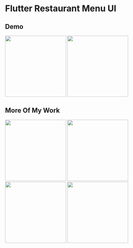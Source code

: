 # Flutter Restaurant Menu UI

## Demo
<img src="https://github.com/jeerayuthleeseesuwan/flutter-restaurant-menu-ui/blob/main/flutter-restaurant-menu-ui-gif.gif" width="200"/>          <img src="https://github.com/jeerayuthleeseesuwan/flutter-restaurant-menu-ui/blob/main/flutter-restaurant-menu-ui-gif2.gif" width="200"/>
## More Of My Work
<img src="https://user-images.githubusercontent.com/58215046/212096933-de80474f-d3e1-44b4-985e-096cdfbd8578.gif" width="200"/>                       <img src="https://user-images.githubusercontent.com/58215046/212097079-cf352e1b-914d-4ef2-a282-db1f7a6abbe8.gif" width="200"/>
<img src="https://user-images.githubusercontent.com/58215046/212097079-cf352e1b-914d-4ef2-a282-db1f7a6abbe8.gif" width="200"/>                       <img src="https://user-images.githubusercontent.com/58215046/212097142-1653d43d-7581-4847-b5cc-7fa0031abd5b.gif" width="200"/>
